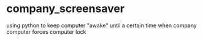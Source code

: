# company_screensaver
using python to keep computer "awake" until a certain time when company computer forces computer lock
